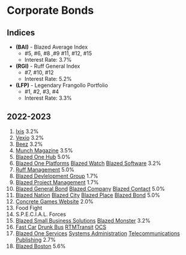 # Corporate Bonds
## Indices
- **(BAI)** - Blazed Average Index
  - #5, #6, #8 ,#9 #11, #12, #15
  - Interest Rate: 3.7%
- **(RGI)** - Ruff General Index
  - #7, #10, #12
  - Interest Rate: 5.2%
- **(LFP)** - Legendary Frangollo Portfolio
  - #1, #2, #3, #4
  - Interest Rate: 3.3%
## 2022-2023
1. [Ixis](https://ixis.space/) 3.2%
2. [Vexio](https://vexio.quest/) 3.2%
3. [Beez](https://beez.top/) 3.2%
4. [Munch Magazine](https://munch-mag.com/) 3.5%
5. [Blazed One Hub](https://blz.one/) 5.0%
6. [Blazed One Platforms](https://blz.one/products) [Blazed Watch](https://blazed.watch/) [Blazed Software](https://blazed.software/) 3.2%
7. [Ruff Management](https://ruff-manage.com/) 5.0%
8. [Blazed Devlelopment Group](https://blazed.dev/) 1.7%
9. [Blazed Project Management](https://blazed.quest/) 1.7%
10. [Blazed General Bond](https://blazedlabs.com/) [Blazed Company](https://blazed.company/) [Blazed Contact](https://blazed.contact/) 5.0%
11. [Blazed Nation](https://blazed.world/) [Blazed City](https://blazed.city/) [Blazed Place](https://blazed.place/) [Blazed Bond](https://blazed.bond/) 5.0%
12. [Concrete Games Website](https://blazed.games/) 2.0%
13. Food Fight
14. S.P.E.C.I.A.L. Forces
15. [Blazed Small Business Solutions](https://blazed.sbs/) [Blazed Monster](https://blazed.monster/) 3.2%
16. [Fast Car](https://fastcar.work) [Drunk Bus](https://drunkb.us) [RTMTransit](https://rtmtransit.com/) [OCS](https://oceancarservice.com/)
17. [Blazed One Services](https://blz.one/services) [Systems Administration](https://blazed.systems/) [Telecommunications](https://blazed.tel/) [Publishing](https://blazed.xyz/) 2.7%
18. [Blazed Boston](https://blazed.boston/) 5.6%